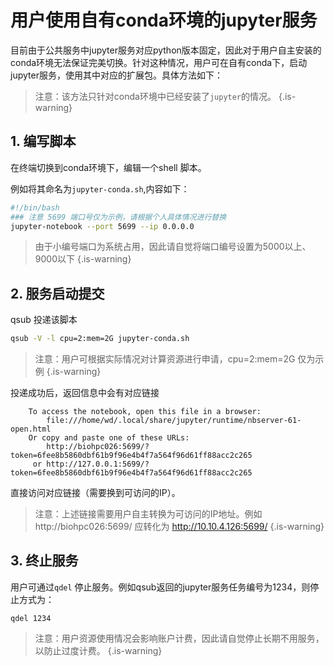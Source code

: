 # 用户使用自有conda环境的jupyter服务

目前由于公共服务中jupyter服务对应python版本固定，因此对于用户自主安装的conda环境无法保证完美切换。针对这种情况，用户可在自有conda下，启动jupyter服务，使用其中对应的扩展包。具体方法如下：

> 注意：该方法只针对conda环境中已经安装了`jupyter`的情况。
{.is-warning}


## 1. 编写脚本

在终端切换到conda环境下，编辑一个shell 脚本。

例如将其命名为`jupyter-conda.sh`,内容如下：

```bash
#!/bin/bash
### 注意 5699 端口号仅为示例，请根据个人具体情况进行替换
jupyter-notebook --port 5699 --ip 0.0.0.0 
```

> 由于小编号端口为系统占用，因此请自觉将端口编号设置为5000以上、9000以下
{.is-warning}


## 2. 服务启动提交

qsub 投递该脚本

```bash
qsub -V -l cpu=2:mem=2G jupyter-conda.sh
```

> 注意：用户可根据实际情况对计算资源进行申请，cpu=2:mem=2G 仅为示例
{.is-warning}


投递成功后，返回信息中会有对应链接

```
    To access the notebook, open this file in a browser:
        file:///home/wd/.local/share/jupyter/runtime/nbserver-61-open.html
    Or copy and paste one of these URLs:
        http://biohpc026:5699/?token=6fee8b5860dbf61b9f96e4b4f7a564f96d61ff88acc2c265
     or http://127.0.0.1:5699/?token=6fee8b5860dbf61b9f96e4b4f7a564f96d61ff88acc2c265
```

直接访问对应链接（需要换到可访问的IP）。

> 注意：上述链接需要用户自主转换为可访问的IP地址。例如 http://biohpc026:5699/ 应转化为 http://10.10.4.126:5699/
{.is-warning}

## 3. 终止服务

用户可通过`qdel` 停止服务。例如qsub返回的jupyter服务任务编号为1234，则停止方式为：

```
qdel 1234
```

> 注意：用户资源使用情况会影响账户计费，因此请自觉停止长期不用服务，以防止过度计费。
{.is-warning}


